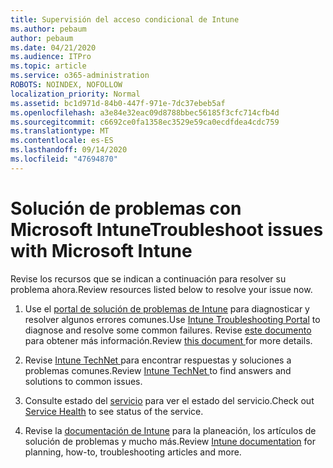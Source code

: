 ```yaml
---
title: Supervisión del acceso condicional de Intune
ms.author: pebaum
author: pebaum
ms.date: 04/21/2020
ms.audience: ITPro
ms.topic: article
ms.service: o365-administration
ROBOTS: NOINDEX, NOFOLLOW
localization_priority: Normal
ms.assetid: bc1d971d-84b0-447f-971e-7dc37ebeb5af
ms.openlocfilehash: a3e84e32eac09d8788bbec56185f3cfc714cfb4d
ms.sourcegitcommit: c6692ce0fa1358ec3529e59ca0ecdfdea4cdc759
ms.translationtype: MT
ms.contentlocale: es-ES
ms.lasthandoff: 09/14/2020
ms.locfileid: "47694870"
---
```

# <a name="troubleshoot-issues-with-microsoft-intune"></a><span data-ttu-id="4767a-102">Solución de problemas con Microsoft Intune</span><span class="sxs-lookup"><span data-stu-id="4767a-102">Troubleshoot issues with Microsoft Intune</span></span>

<span data-ttu-id="4767a-103">Revise los recursos que se indican a continuación para resolver su problema ahora.</span><span class="sxs-lookup"><span data-stu-id="4767a-103">Review resources listed below to resolve your issue now.</span></span>
  
1. <span data-ttu-id="4767a-104">Use el [portal de solución de problemas de Intune](https://devicemanagement.microsoft.com/#blade/Microsoft_Intune_DeviceSettings/TroubleshootBlade) para diagnosticar y resolver algunos errores comunes.</span><span class="sxs-lookup"><span data-stu-id="4767a-104">Use [Intune Troubleshooting Portal](https://devicemanagement.microsoft.com/#blade/Microsoft_Intune_DeviceSettings/TroubleshootBlade) to diagnose and resolve some common failures.</span></span> <span data-ttu-id="4767a-105">Revise [este documento ](https://docs.microsoft.com/intune/help-desk-operators)para obtener más información.</span><span class="sxs-lookup"><span data-stu-id="4767a-105">Review [this document ](https://docs.microsoft.com/intune/help-desk-operators)for more details.</span></span>
    
2. <span data-ttu-id="4767a-106">Revise [Intune TechNet ](https://social.technet.microsoft.com/forums/home?forum=microsoftintuneprod)para encontrar respuestas y soluciones a problemas comunes.</span><span class="sxs-lookup"><span data-stu-id="4767a-106">Review [Intune TechNet ](https://social.technet.microsoft.com/forums/home?forum=microsoftintuneprod)to find answers and solutions to common issues.</span></span>
    
3. <span data-ttu-id="4767a-107">Consulte estado del [servicio](https://portal.office.com/AdminPortal/Home#/servicehealth) para ver el estado del servicio.</span><span class="sxs-lookup"><span data-stu-id="4767a-107">Check out [Service Health](https://portal.office.com/AdminPortal/Home#/servicehealth) to see status of the service.</span></span> 
    
4. <span data-ttu-id="4767a-108">Revise la [documentación de Intune](https://docs.microsoft.com/intune/) para la planeación, los artículos de solución de problemas y mucho más.</span><span class="sxs-lookup"><span data-stu-id="4767a-108">Review [Intune documentation](https://docs.microsoft.com/intune/) for planning, how-to, troubleshooting articles and more.</span></span> 
    

